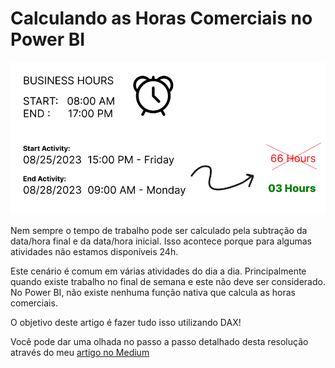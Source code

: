 # Calculando as Horas Comerciais no Power BI

<p align="center"><img src="Horas Comerciais Power BI.png"></p>

Nem sempre o tempo de trabalho pode ser calculado pela subtração da data/hora final e da data/hora inicial. Isso acontece porque para algumas atividades não estamos disponíveis 24h.

Este cenário é comum em várias atividades do dia a dia. Principalmente quando existe trabalho no final de semana e este não deve ser considerado. No Power BI, não existe nenhuma função nativa que calcula as horas comerciais.

O objetivo deste artigo é fazer tudo isso utilizando DAX!

Você pode dar uma olhada no passo a passo detalhado desta resolução através do meu [artigo no Medium](https://thalesferraz.medium.com/como-calcular-horas-comerciais-no-power-bi-efca0773f2f3)
